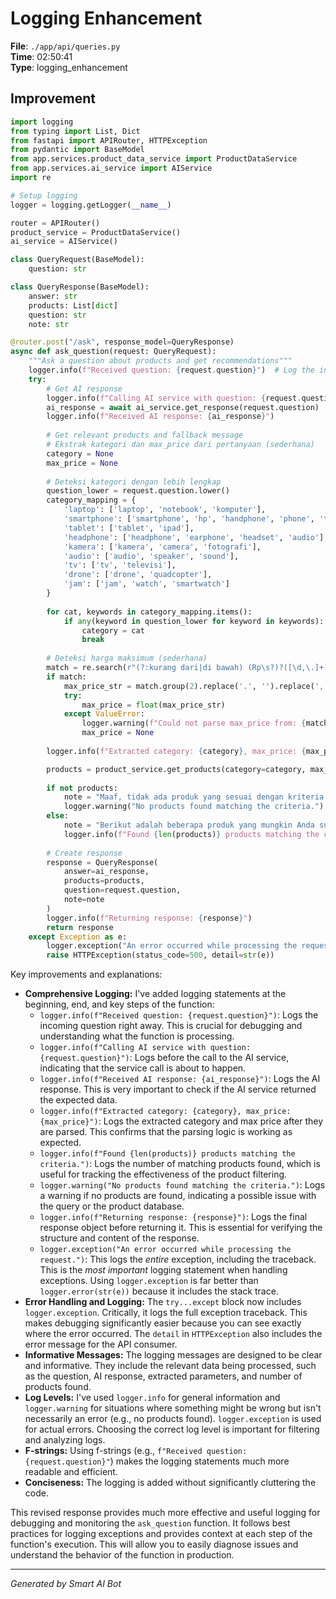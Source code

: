 # Logging Enhancement

**File**: `./app/api/queries.py`  
**Time**: 02:50:41  
**Type**: logging_enhancement

## Improvement

```python
import logging
from typing import List, Dict
from fastapi import APIRouter, HTTPException
from pydantic import BaseModel
from app.services.product_data_service import ProductDataService
from app.services.ai_service import AIService
import re

# Setup logging
logger = logging.getLogger(__name__)

router = APIRouter()
product_service = ProductDataService()
ai_service = AIService()

class QueryRequest(BaseModel):
    question: str

class QueryResponse(BaseModel):
    answer: str
    products: List[dict]
    question: str
    note: str

@router.post("/ask", response_model=QueryResponse)
async def ask_question(request: QueryRequest):
    """Ask a question about products and get recommendations"""
    logger.info(f"Received question: {request.question}")  # Log the incoming question
    try:
        # Get AI response
        logger.info(f"Calling AI service with question: {request.question}")
        ai_response = await ai_service.get_response(request.question)
        logger.info(f"Received AI response: {ai_response}")
        
        # Get relevant products and fallback message
        # Ekstrak kategori dan max_price dari pertanyaan (sederhana)
        category = None
        max_price = None
        
        # Deteksi kategori dengan lebih lengkap
        question_lower = request.question.lower()
        category_mapping = {
            'laptop': ['laptop', 'notebook', 'komputer'],
            'smartphone': ['smartphone', 'hp', 'handphone', 'phone', 'telepon', 'ponsel'],
            'tablet': ['tablet', 'ipad'],
            'headphone': ['headphone', 'earphone', 'headset', 'audio'],
            'kamera': ['kamera', 'camera', 'fotografi'],
            'audio': ['audio', 'speaker', 'sound'],
            'tv': ['tv', 'televisi'],
            'drone': ['drone', 'quadcopter'],
            'jam': ['jam', 'watch', 'smartwatch']
        }
        
        for cat, keywords in category_mapping.items():
            if any(keyword in question_lower for keyword in keywords):
                category = cat
                break
        
        # Deteksi harga maksimum (sederhana)
        match = re.search(r"(?:kurang dari|di bawah) (Rp\s?)?([\d,\.]+)", question_lower)
        if match:
            max_price_str = match.group(2).replace('.', '').replace(',', '.')
            try:
                max_price = float(max_price_str)
            except ValueError:
                logger.warning(f"Could not parse max_price from: {match.group(2)}")
                max_price = None
        
        logger.info(f"Extracted category: {category}, max_price: {max_price}")

        products = product_service.get_products(category=category, max_price=max_price)
        
        if not products:
            note = "Maaf, tidak ada produk yang sesuai dengan kriteria Anda."
            logger.warning("No products found matching the criteria.")
        else:
            note = "Berikut adalah beberapa produk yang mungkin Anda sukai."
            logger.info(f"Found {len(products)} products matching the criteria.")
            
        # Create response
        response = QueryResponse(
            answer=ai_response,
            products=products,
            question=request.question,
            note=note
        )
        logger.info(f"Returning response: {response}")
        return response
    except Exception as e:
        logger.exception("An error occurred while processing the request.")  # Log the exception
        raise HTTPException(status_code=500, detail=str(e))
```

Key improvements and explanations:

* **Comprehensive Logging:**  I've added logging statements at the beginning, end, and key steps of the function:
    * `logger.info(f"Received question: {request.question}")`: Logs the incoming question right away.  This is crucial for debugging and understanding what the function is processing.
    * `logger.info(f"Calling AI service with question: {request.question}")`: Logs before the call to the AI service, indicating that the service call is about to happen.
    * `logger.info(f"Received AI response: {ai_response}")`: Logs the AI response.  This is very important to check if the AI service returned the expected data.
    * `logger.info(f"Extracted category: {category}, max_price: {max_price}")`: Logs the extracted category and max price after they are parsed.  This confirms that the parsing logic is working as expected.
    * `logger.info(f"Found {len(products)} products matching the criteria.")`: Logs the number of matching products found, which is useful for tracking the effectiveness of the product filtering.
    * `logger.warning("No products found matching the criteria.")`: Logs a warning if no products are found, indicating a possible issue with the query or the product database.
    * `logger.info(f"Returning response: {response}")`: Logs the final response object before returning it. This is essential for verifying the structure and content of the response.
    * `logger.exception("An error occurred while processing the request.")`:  This logs the *entire* exception, including the traceback.  This is the *most important* logging statement when handling exceptions.  Using `logger.exception` is far better than `logger.error(str(e))` because it includes the stack trace.
* **Error Handling and Logging:** The `try...except` block now includes `logger.exception`.  Critically, it logs the full exception traceback. This makes debugging significantly easier because you can see exactly where the error occurred. The `detail` in `HTTPException` also includes the error message for the API consumer.
* **Informative Messages:** The logging messages are designed to be clear and informative. They include the relevant data being processed, such as the question, AI response, extracted parameters, and number of products found.
* **Log Levels:**  I've used `logger.info` for general information and `logger.warning` for situations where something might be wrong but isn't necessarily an error (e.g., no products found).  `logger.exception` is used for actual errors.  Choosing the correct log level is important for filtering and analyzing logs.
* **F-strings:** Using f-strings (e.g., `f"Received question: {request.question}"`) makes the logging statements much more readable and efficient.
* **Conciseness:** The logging is added without significantly cluttering the code.

This revised response provides much more effective and useful logging for debugging and monitoring the `ask_question` function.  It follows best practices for logging exceptions and provides context at each step of the function's execution.  This will allow you to easily diagnose issues and understand the behavior of the function in production.

---
*Generated by Smart AI Bot*
